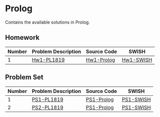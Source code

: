 # Prolog

Contains the available solutions in Prolog.

## Homework

| Number | Problem Description | Source Code        | SWISH             |
|--------|---------------------|--------------------|-------------------|
| 1      | [Hw1-PL1819][HW1]   | [Hw1-Prolog][HW1P] | [Hw1-SWISH][HW1S] |

[HW1]: https://github.com/wisn/programming-logic/blob/master/problems/Hw1-LP1819.pdf
[HW1P]: https://github.com/wisn/programming-logic/blob/master/prolog/homework/Hw1-Wisnu.pl
[HW1S]: http://swish.swi-prolog.org/?code=https://github.com/wisn/programming-logic/raw/master/prolog/homework/Hw1-Wisnu.pl&q=brother_in_law(james,hannah).

## Problem Set

| Number | Problem Description | Source Code        | SWISH             |
|--------|---------------------|--------------------|-------------------|
| 1      | [PS1-PL1819][PS1]   | [PS1-Prolog][PS1P] | [PS1-SWISH][PS1S] |
| 2      | [PS2-PL1819][PS2]   | [PS1-Prolog][PS2P] | [PS1-SWISH][PS2S] |

[PS1]: https://github.com/wisn/programming-logic/blob/master/problems/PS1-LP1819.pdf
[PS1P]: https://github.com/wisn/programming-logic/blob/master/prolog/problem-sets/PS1-Wisnu.pl
[PS1S]: http://swish.swi-prolog.org/?code=https://github.com/wisn/programming-logic/raw/master/prolog/problem-sets/PS1-Wisnu.pl&q=married(anya,benjamin).
[PS2]: https://github.com/wisn/programming-logic/blob/master/problems/PS2-LP1819.pdf
[PS2P]: https://github.com/wisn/programming-logic/blob/master/prolog/problem-sets/PS2-Wisnu.pl
[PS2S]: http://swish.swi-prolog.org/?code=https://github.com/wisn/programming-logic/raw/master/prolog/problem-sets/PS2-Wisnu.pl&q=max3numbers(1,2,3).

